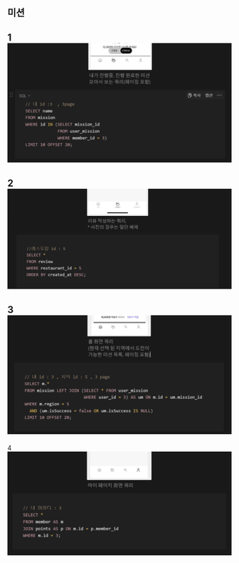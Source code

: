 ## 미션

1
![img](week2-1.png)
---
2
![img](week2-2.png)
---
3
![img](week2-3.png)
---
4
![img](week2-4.png)
